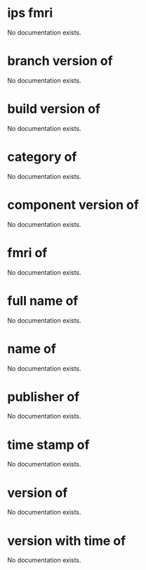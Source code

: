# ips fmri

No documentation exists.

# branch version of <ips fmri>

No documentation exists.

# build version of <ips fmri>

No documentation exists.

# category of <ips fmri>

No documentation exists.

# component version of <ips fmri>

No documentation exists.

# fmri of <ips fmri>

No documentation exists.

# full name of <ips fmri>

No documentation exists.

# name of <ips fmri>

No documentation exists.

# publisher of <ips fmri>

No documentation exists.

# time stamp of <ips fmri>

No documentation exists.

# version of <ips fmri>

No documentation exists.

# version with time of <ips fmri>

No documentation exists.
